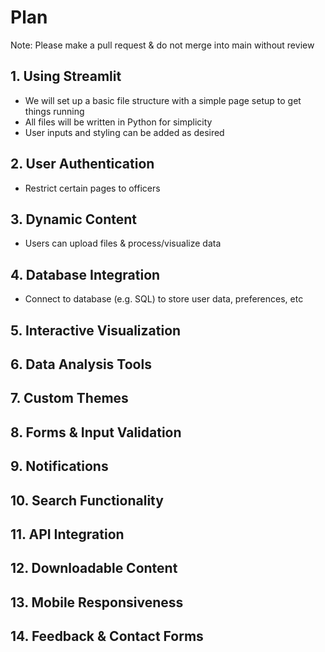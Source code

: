 # Plan
Note: Please make a pull request & do not merge into main without review
## 1. Using Streamlit
- We will set up a basic file structure with a simple page setup to get things running
- All files will be written in Python for simplicity
- User inputs and styling can be added as desired
## 2. User Authentication
- Restrict certain pages to officers
## 3. Dynamic Content
- Users can upload files & process/visualize data
## 4. Database Integration
- Connect to database (e.g. SQL) to store user data, preferences, etc
## 5. Interactive Visualization
## 6. Data Analysis Tools
## 7. Custom Themes
## 8. Forms & Input Validation
## 9. Notifications
## 10. Search Functionality
## 11. API Integration
## 12. Downloadable Content
## 13. Mobile Responsiveness
## 14. Feedback & Contact Forms
